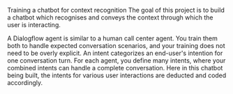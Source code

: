 Training a chatbot for context recognition
The goal of this project is to build a chatbot which recognises and conveys the context through which the user is interacting.

A Dialogflow agent is similar to a human call center agent. You train them both to handle expected conversation scenarios, and your training does not need to be overly explicit.
An intent categorizes an end-user's intention for one conversation turn. For each agent, you define many intents, where your combined intents can handle a complete conversation.
Here in this chatbot being built, the intents for various user interactions are deducted and coded accordingly.
